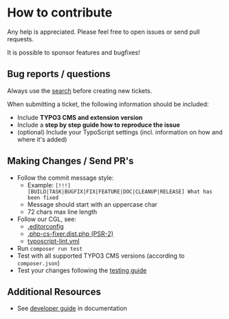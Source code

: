 # How to contribute

Any help is appreciated. Please feel free to open issues or send pull requests.

It is possible to sponsor features and bugfixes!


## Bug reports / questions

Always use the [search](https://github.com/fnagel/t3extblog/issues) before creating new tickets.

When submitting a ticket, the following information should be included:

* Include **TYPO3 CMS and extension version**
* Include a **step by step guide how to reproduce the issue**
* (optional) Include your TypoScript settings (incl. information on how and where it's added)


## Making Changes / Send PR's

* Follow the commit message style:
    * Example: `[!!!][BUILD|TASK|BUGFIX|FIX|FEATURE|DOC|CLEANUP|RELEASE] What has been fixed`
    * Message should start with an uppercase char
    * 72 chars max line length
* Follow our CGL, see:
    * [.editorconfig](../.editorconfig)
    * [.php-cs-fixer.dist.php (PSR-2)](../.php-cs-fixer.dist.php)
    * [typoscript-lint.yml](../typoscript-lint.yml)
* Run `composer run test`
* Test with all supported TYPO3 CMS versions (according to `composer.json`)
* Test your changes following the [testing guide](../Documentation/DeveloperGuide/Index.rst)


## Additional Resources

* See [developer guide](../Documentation/DeveloperGuide/Index.rst) in documentation
